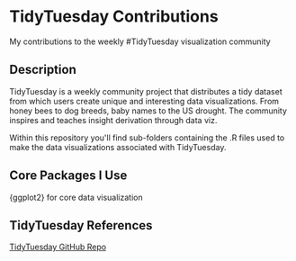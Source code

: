 # TidyTuesday Contributions
My contributions to the weekly #TidyTuesday visualization community

## Description

TidyTuesday is a weekly community project that distributes a tidy dataset from which users create unique and interesting data visualizations. From honey bees to dog
breeds, baby names to the US drought. The community inspires and teaches insight derivation through data viz.

Within this repository you'll find sub-folders containing the .R files used to make the data visualizations associated with TidyTuesday.

## Core Packages I Use
{ggplot2} for core data visualization

## TidyTuesday References
[TidyTuesday GitHub Repo](https://github.com/rfordatascience/tidytuesday)

